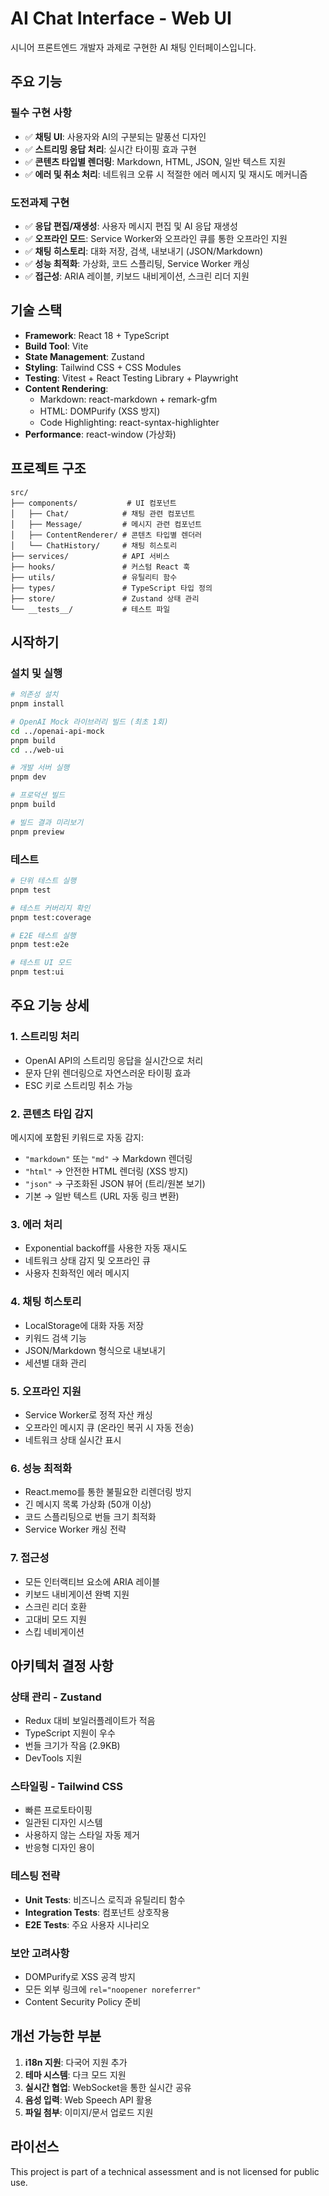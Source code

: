 # AI Chat Interface - Web UI

시니어 프론트엔드 개발자 과제로 구현한 AI 채팅 인터페이스입니다.

## 주요 기능

### 필수 구현 사항
- ✅ **채팅 UI**: 사용자와 AI의 구분되는 말풍선 디자인
- ✅ **스트리밍 응답 처리**: 실시간 타이핑 효과 구현
- ✅ **콘텐츠 타입별 렌더링**: Markdown, HTML, JSON, 일반 텍스트 지원
- ✅ **에러 및 취소 처리**: 네트워크 오류 시 적절한 에러 메시지 및 재시도 메커니즘

### 도전과제 구현
- ✅ **응답 편집/재생성**: 사용자 메시지 편집 및 AI 응답 재생성
- ✅ **오프라인 모드**: Service Worker와 오프라인 큐를 통한 오프라인 지원
- ✅ **채팅 히스토리**: 대화 저장, 검색, 내보내기 (JSON/Markdown)
- ✅ **성능 최적화**: 가상화, 코드 스플리팅, Service Worker 캐싱
- ✅ **접근성**: ARIA 레이블, 키보드 내비게이션, 스크린 리더 지원

## 기술 스택

- **Framework**: React 18 + TypeScript
- **Build Tool**: Vite
- **State Management**: Zustand
- **Styling**: Tailwind CSS + CSS Modules
- **Testing**: Vitest + React Testing Library + Playwright
- **Content Rendering**:
  - Markdown: react-markdown + remark-gfm
  - HTML: DOMPurify (XSS 방지)
  - Code Highlighting: react-syntax-highlighter
- **Performance**: react-window (가상화)

## 프로젝트 구조

```
src/
├── components/           # UI 컴포넌트
│   ├── Chat/            # 채팅 관련 컴포넌트
│   ├── Message/         # 메시지 관련 컴포넌트
│   ├── ContentRenderer/ # 콘텐츠 타입별 렌더러
│   └── ChatHistory/     # 채팅 히스토리
├── services/            # API 서비스
├── hooks/               # 커스텀 React 훅
├── utils/               # 유틸리티 함수
├── types/               # TypeScript 타입 정의
├── store/               # Zustand 상태 관리
└── __tests__/           # 테스트 파일
```

## 시작하기

### 설치 및 실행

```bash
# 의존성 설치
pnpm install

# OpenAI Mock 라이브러리 빌드 (최초 1회)
cd ../openai-api-mock
pnpm build
cd ../web-ui

# 개발 서버 실행
pnpm dev

# 프로덕션 빌드
pnpm build

# 빌드 결과 미리보기
pnpm preview
```

### 테스트

```bash
# 단위 테스트 실행
pnpm test

# 테스트 커버리지 확인
pnpm test:coverage

# E2E 테스트 실행
pnpm test:e2e

# 테스트 UI 모드
pnpm test:ui
```

## 주요 기능 상세

### 1. 스트리밍 처리
- OpenAI API의 스트리밍 응답을 실시간으로 처리
- 문자 단위 렌더링으로 자연스러운 타이핑 효과
- ESC 키로 스트리밍 취소 가능

### 2. 콘텐츠 타입 감지
메시지에 포함된 키워드로 자동 감지:
- `"markdown"` 또는 `"md"` → Markdown 렌더링
- `"html"` → 안전한 HTML 렌더링 (XSS 방지)
- `"json"` → 구조화된 JSON 뷰어 (트리/원본 보기)
- 기본 → 일반 텍스트 (URL 자동 링크 변환)

### 3. 에러 처리
- Exponential backoff를 사용한 자동 재시도
- 네트워크 상태 감지 및 오프라인 큐
- 사용자 친화적인 에러 메시지

### 4. 채팅 히스토리
- LocalStorage에 대화 자동 저장
- 키워드 검색 기능
- JSON/Markdown 형식으로 내보내기
- 세션별 대화 관리

### 5. 오프라인 지원
- Service Worker로 정적 자산 캐싱
- 오프라인 메시지 큐 (온라인 복귀 시 자동 전송)
- 네트워크 상태 실시간 표시

### 6. 성능 최적화
- React.memo를 통한 불필요한 리렌더링 방지
- 긴 메시지 목록 가상화 (50개 이상)
- 코드 스플리팅으로 번들 크기 최적화
- Service Worker 캐싱 전략

### 7. 접근성
- 모든 인터랙티브 요소에 ARIA 레이블
- 키보드 내비게이션 완벽 지원
- 스크린 리더 호환
- 고대비 모드 지원
- 스킵 네비게이션

## 아키텍처 결정 사항

### 상태 관리 - Zustand
- Redux 대비 보일러플레이트가 적음
- TypeScript 지원이 우수
- 번들 크기가 작음 (2.9KB)
- DevTools 지원

### 스타일링 - Tailwind CSS
- 빠른 프로토타이핑
- 일관된 디자인 시스템
- 사용하지 않는 스타일 자동 제거
- 반응형 디자인 용이

### 테스팅 전략
- **Unit Tests**: 비즈니스 로직과 유틸리티 함수
- **Integration Tests**: 컴포넌트 상호작용
- **E2E Tests**: 주요 사용자 시나리오

### 보안 고려사항
- DOMPurify로 XSS 공격 방지
- 모든 외부 링크에 `rel="noopener noreferrer"`
- Content Security Policy 준비

## 개선 가능한 부분

1. **i18n 지원**: 다국어 지원 추가
2. **테마 시스템**: 다크 모드 지원
3. **실시간 협업**: WebSocket을 통한 실시간 공유
4. **음성 입력**: Web Speech API 활용
5. **파일 첨부**: 이미지/문서 업로드 지원

## 라이선스

This project is part of a technical assessment and is not licensed for public use.